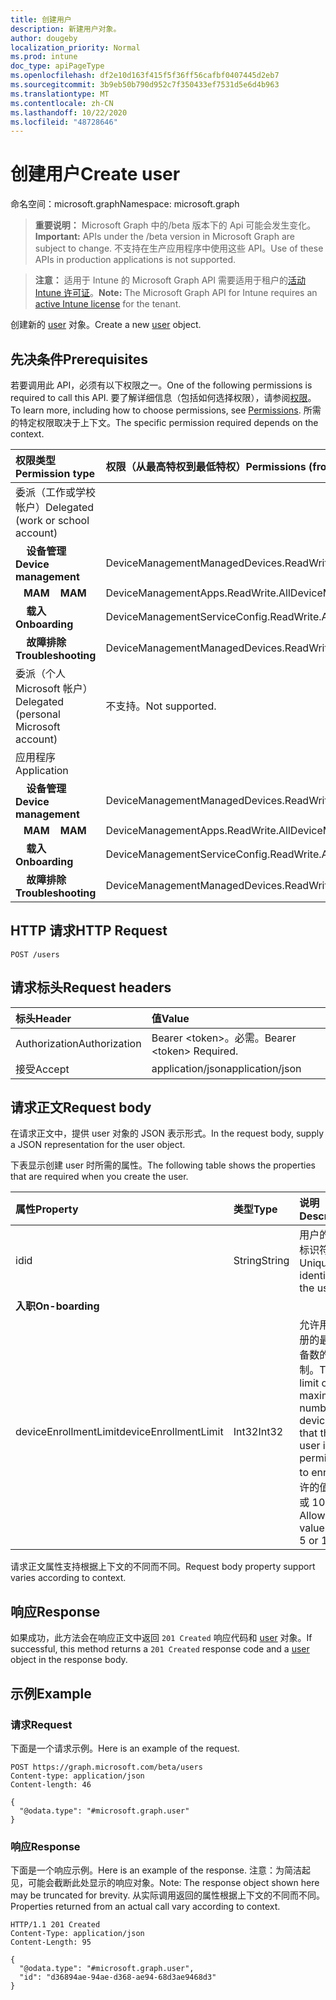```yaml
---
title: 创建用户
description: 新建用户对象。
author: dougeby
localization_priority: Normal
ms.prod: intune
doc_type: apiPageType
ms.openlocfilehash: df2e10d163f415f5f36ff56cafbf0407445d2eb7
ms.sourcegitcommit: 3b9eb50b790d952c7f350433ef7531d5e6d4b963
ms.translationtype: MT
ms.contentlocale: zh-CN
ms.lasthandoff: 10/22/2020
ms.locfileid: "48728646"
---
```

# <a name="create-user"></a><span data-ttu-id="16f9b-103">创建用户</span><span class="sxs-lookup"><span data-stu-id="16f9b-103">Create user</span></span>

<span data-ttu-id="16f9b-104">命名空间：microsoft.graph</span><span class="sxs-lookup"><span data-stu-id="16f9b-104">Namespace: microsoft.graph</span></span>

> <span data-ttu-id="16f9b-105">**重要说明：** Microsoft Graph 中的/beta 版本下的 Api 可能会发生变化。</span><span class="sxs-lookup"><span data-stu-id="16f9b-105">**Important:** APIs under the /beta version in Microsoft Graph are subject to change.</span></span> <span data-ttu-id="16f9b-106">不支持在生产应用程序中使用这些 API。</span><span class="sxs-lookup"><span data-stu-id="16f9b-106">Use of these APIs in production applications is not supported.</span></span>

> <span data-ttu-id="16f9b-107">**注意：** 适用于 Intune 的 Microsoft Graph API 需要适用于租户的[活动 Intune 许可证](https://go.microsoft.com/fwlink/?linkid=839381)。</span><span class="sxs-lookup"><span data-stu-id="16f9b-107">**Note:** The Microsoft Graph API for Intune requires an [active Intune license](https://go.microsoft.com/fwlink/?linkid=839381) for the tenant.</span></span>

<span data-ttu-id="16f9b-108">创建新的 [user](../resources/intune-shared-user.md) 对象。</span><span class="sxs-lookup"><span data-stu-id="16f9b-108">Create a new [user](../resources/intune-shared-user.md) object.</span></span>

## <a name="prerequisites"></a><span data-ttu-id="16f9b-109">先决条件</span><span class="sxs-lookup"><span data-stu-id="16f9b-109">Prerequisites</span></span>

<span data-ttu-id="16f9b-110">若要调用此 API，必须有以下权限之一。</span><span class="sxs-lookup"><span data-stu-id="16f9b-110">One of the following permissions is required to call this API.</span></span> <span data-ttu-id="16f9b-111">要了解详细信息（包括如何选择权限），请参阅[权限](/graph/permissions-reference)。</span><span class="sxs-lookup"><span data-stu-id="16f9b-111">To learn more, including how to choose permissions, see [Permissions](/graph/permissions-reference).</span></span>  <span data-ttu-id="16f9b-112">所需的特定权限取决于上下文。</span><span class="sxs-lookup"><span data-stu-id="16f9b-112">The specific permission required depends on the context.</span></span>

|<span data-ttu-id="16f9b-113">权限类型</span><span class="sxs-lookup"><span data-stu-id="16f9b-113">Permission type</span></span>|<span data-ttu-id="16f9b-114">权限（从最高特权到最低特权）</span><span class="sxs-lookup"><span data-stu-id="16f9b-114">Permissions (from most to least privileged)</span></span>|
|:---|:---|
|<span data-ttu-id="16f9b-115">委派（工作或学校帐户）</span><span class="sxs-lookup"><span data-stu-id="16f9b-115">Delegated (work or school account)</span></span>||
| <span data-ttu-id="16f9b-116">&nbsp; &nbsp; **设备管理**</span><span class="sxs-lookup"><span data-stu-id="16f9b-116">&nbsp; &nbsp; **Device management**</span></span> | <span data-ttu-id="16f9b-117">DeviceManagementManagedDevices.ReadWrite.All</span><span class="sxs-lookup"><span data-stu-id="16f9b-117">DeviceManagementManagedDevices.ReadWrite.All</span></span>|
| <span data-ttu-id="16f9b-118">&nbsp;&nbsp; **MAM**</span><span class="sxs-lookup"><span data-stu-id="16f9b-118">&nbsp; &nbsp; **MAM**</span></span> | <span data-ttu-id="16f9b-119">DeviceManagementApps.ReadWrite.All</span><span class="sxs-lookup"><span data-stu-id="16f9b-119">DeviceManagementApps.ReadWrite.All</span></span>|
| <span data-ttu-id="16f9b-120">&nbsp; &nbsp; **载入**</span><span class="sxs-lookup"><span data-stu-id="16f9b-120">&nbsp; &nbsp; **Onboarding**</span></span> | <span data-ttu-id="16f9b-121">DeviceManagementServiceConfig.ReadWrite.All</span><span class="sxs-lookup"><span data-stu-id="16f9b-121">DeviceManagementServiceConfig.ReadWrite.All</span></span>|
| <span data-ttu-id="16f9b-122">&nbsp; &nbsp; **故障排除**</span><span class="sxs-lookup"><span data-stu-id="16f9b-122">&nbsp; &nbsp; **Troubleshooting**</span></span> | <span data-ttu-id="16f9b-123">DeviceManagementManagedDevices.ReadWrite.All</span><span class="sxs-lookup"><span data-stu-id="16f9b-123">DeviceManagementManagedDevices.ReadWrite.All</span></span>|
|<span data-ttu-id="16f9b-124">委派（个人 Microsoft 帐户）</span><span class="sxs-lookup"><span data-stu-id="16f9b-124">Delegated (personal Microsoft account)</span></span>|<span data-ttu-id="16f9b-125">不支持。</span><span class="sxs-lookup"><span data-stu-id="16f9b-125">Not supported.</span></span>|
|<span data-ttu-id="16f9b-126">应用程序</span><span class="sxs-lookup"><span data-stu-id="16f9b-126">Application</span></span>||
| <span data-ttu-id="16f9b-127">&nbsp; &nbsp; **设备管理**</span><span class="sxs-lookup"><span data-stu-id="16f9b-127">&nbsp; &nbsp; **Device management**</span></span> | <span data-ttu-id="16f9b-128">DeviceManagementManagedDevices.ReadWrite.All</span><span class="sxs-lookup"><span data-stu-id="16f9b-128">DeviceManagementManagedDevices.ReadWrite.All</span></span>|
| <span data-ttu-id="16f9b-129">&nbsp;&nbsp; **MAM**</span><span class="sxs-lookup"><span data-stu-id="16f9b-129">&nbsp; &nbsp; **MAM**</span></span> | <span data-ttu-id="16f9b-130">DeviceManagementApps.ReadWrite.All</span><span class="sxs-lookup"><span data-stu-id="16f9b-130">DeviceManagementApps.ReadWrite.All</span></span>|
| <span data-ttu-id="16f9b-131">&nbsp; &nbsp; **载入**</span><span class="sxs-lookup"><span data-stu-id="16f9b-131">&nbsp; &nbsp; **Onboarding**</span></span> | <span data-ttu-id="16f9b-132">DeviceManagementServiceConfig.ReadWrite.All</span><span class="sxs-lookup"><span data-stu-id="16f9b-132">DeviceManagementServiceConfig.ReadWrite.All</span></span>|
| <span data-ttu-id="16f9b-133">&nbsp; &nbsp; **故障排除**</span><span class="sxs-lookup"><span data-stu-id="16f9b-133">&nbsp; &nbsp; **Troubleshooting**</span></span> | <span data-ttu-id="16f9b-134">DeviceManagementManagedDevices.ReadWrite.All</span><span class="sxs-lookup"><span data-stu-id="16f9b-134">DeviceManagementManagedDevices.ReadWrite.All</span></span>|

## <a name="http-request"></a><span data-ttu-id="16f9b-135">HTTP 请求</span><span class="sxs-lookup"><span data-stu-id="16f9b-135">HTTP Request</span></span>

<!-- {
  "blockType": "ignored"
}
-->
``` http
POST /users
```

## <a name="request-headers"></a><span data-ttu-id="16f9b-136">请求标头</span><span class="sxs-lookup"><span data-stu-id="16f9b-136">Request headers</span></span>

|<span data-ttu-id="16f9b-137">标头</span><span class="sxs-lookup"><span data-stu-id="16f9b-137">Header</span></span>|<span data-ttu-id="16f9b-138">值</span><span class="sxs-lookup"><span data-stu-id="16f9b-138">Value</span></span>|
|:---|:---|
|<span data-ttu-id="16f9b-139">Authorization</span><span class="sxs-lookup"><span data-stu-id="16f9b-139">Authorization</span></span>|<span data-ttu-id="16f9b-140">Bearer &lt;token&gt;。必需。</span><span class="sxs-lookup"><span data-stu-id="16f9b-140">Bearer &lt;token&gt; Required.</span></span>|
|<span data-ttu-id="16f9b-141">接受</span><span class="sxs-lookup"><span data-stu-id="16f9b-141">Accept</span></span>|<span data-ttu-id="16f9b-142">application/json</span><span class="sxs-lookup"><span data-stu-id="16f9b-142">application/json</span></span>|

## <a name="request-body"></a><span data-ttu-id="16f9b-143">请求正文</span><span class="sxs-lookup"><span data-stu-id="16f9b-143">Request body</span></span>

<span data-ttu-id="16f9b-144">在请求正文中，提供 user 对象的 JSON 表示形式。</span><span class="sxs-lookup"><span data-stu-id="16f9b-144">In the request body, supply a JSON representation for the user object.</span></span>

<span data-ttu-id="16f9b-145">下表显示创建 user 时所需的属性。</span><span class="sxs-lookup"><span data-stu-id="16f9b-145">The following table shows the properties that are required when you create the user.</span></span>

|<span data-ttu-id="16f9b-146">属性</span><span class="sxs-lookup"><span data-stu-id="16f9b-146">Property</span></span>|<span data-ttu-id="16f9b-147">类型</span><span class="sxs-lookup"><span data-stu-id="16f9b-147">Type</span></span>|<span data-ttu-id="16f9b-148">说明</span><span class="sxs-lookup"><span data-stu-id="16f9b-148">Description</span></span>|
|:---|:---|:---|
|<span data-ttu-id="16f9b-149">id</span><span class="sxs-lookup"><span data-stu-id="16f9b-149">id</span></span>|<span data-ttu-id="16f9b-150">String</span><span class="sxs-lookup"><span data-stu-id="16f9b-150">String</span></span>|<span data-ttu-id="16f9b-151">用户的唯一标识符。</span><span class="sxs-lookup"><span data-stu-id="16f9b-151">Unique identifier of the user.</span></span>|
|<span data-ttu-id="16f9b-152">**入职**</span><span class="sxs-lookup"><span data-stu-id="16f9b-152">**On-boarding**</span></span>||
|<span data-ttu-id="16f9b-153">deviceEnrollmentLimit</span><span class="sxs-lookup"><span data-stu-id="16f9b-153">deviceEnrollmentLimit</span></span>|<span data-ttu-id="16f9b-154">Int32</span><span class="sxs-lookup"><span data-stu-id="16f9b-154">Int32</span></span>|<span data-ttu-id="16f9b-155">允许用户注册的最大设备数的限制。</span><span class="sxs-lookup"><span data-stu-id="16f9b-155">The limit on the maximum number of devices that the user is permitted to enroll.</span></span> <span data-ttu-id="16f9b-156">允许的值为 5 或 1000。</span><span class="sxs-lookup"><span data-stu-id="16f9b-156">Allowed values are 5 or 1000.</span></span>|

<span data-ttu-id="16f9b-157">请求正文属性支持根据上下文的不同而不同。</span><span class="sxs-lookup"><span data-stu-id="16f9b-157">Request body property support varies according to context.</span></span>

## <a name="response"></a><span data-ttu-id="16f9b-158">响应</span><span class="sxs-lookup"><span data-stu-id="16f9b-158">Response</span></span>

<span data-ttu-id="16f9b-159">如果成功，此方法会在响应正文中返回 `201 Created` 响应代码和 [user](../resources/intune-shared-user.md) 对象。</span><span class="sxs-lookup"><span data-stu-id="16f9b-159">If successful, this method returns a `201 Created` response code and a [user](../resources/intune-shared-user.md) object in the response body.</span></span>

## <a name="example"></a><span data-ttu-id="16f9b-160">示例</span><span class="sxs-lookup"><span data-stu-id="16f9b-160">Example</span></span>

### <a name="request"></a><span data-ttu-id="16f9b-161">请求</span><span class="sxs-lookup"><span data-stu-id="16f9b-161">Request</span></span>

<span data-ttu-id="16f9b-162">下面是一个请求示例。</span><span class="sxs-lookup"><span data-stu-id="16f9b-162">Here is an example of the request.</span></span>

``` http
POST https://graph.microsoft.com/beta/users
Content-type: application/json
Content-length: 46

{
  "@odata.type": "#microsoft.graph.user"
}
```

### <a name="response"></a><span data-ttu-id="16f9b-163">响应</span><span class="sxs-lookup"><span data-stu-id="16f9b-163">Response</span></span>

<span data-ttu-id="16f9b-164">下面是一个响应示例。</span><span class="sxs-lookup"><span data-stu-id="16f9b-164">Here is an example of the response.</span></span> <span data-ttu-id="16f9b-165">注意：为简洁起见，可能会截断此处显示的响应对象。</span><span class="sxs-lookup"><span data-stu-id="16f9b-165">Note: The response object shown here may be truncated for brevity.</span></span> <span data-ttu-id="16f9b-166">从实际调用返回的属性根据上下文的不同而不同。</span><span class="sxs-lookup"><span data-stu-id="16f9b-166">Properties returned from an actual call vary according to context.</span></span>

``` http
HTTP/1.1 201 Created
Content-Type: application/json
Content-Length: 95

{
  "@odata.type": "#microsoft.graph.user",
  "id": "d36894ae-94ae-d368-ae94-68d3ae9468d3"
}
```











